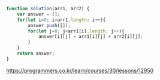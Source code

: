 ```javascript
function solution(arr1, arr2) {
    var answer = [];
    for(let i=0; i<arr1.length; i++){
        answer.push([]);
        for(let j=0; j<arr1[i].length; j++){
            answer[i][j] = arr1[i][j] + arr2[i][j];
        }
    }
    return answer;
}
```
https://programmers.co.kr/learn/courses/30/lessons/12950
